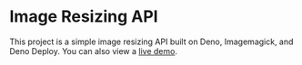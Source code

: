 # Image Resizing API

This project is a simple image resizing API built on Deno, Imagemagick, and Deno Deploy. You can also view a [live demo](https://image-resizing.deno.dev/?image=https://deno.land/images/artwork/deno_city.jpeg&width=500&height=500).
